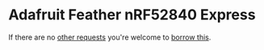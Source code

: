 # Adafruit Feather nRF52840 Express
If there are no [other requests](https://github.com/tamberg/library/issues?q=is%3Aissue+is%3Aopen+%22Adafruit+Feather+nRF52840+Express%22) you're welcome to [borrow this](../../../../issues/new?title=Borrow%20request%20for%20Adafruit%20Feather%20nRF52840%20Express&body=1%20piece%20of%20[this](../blob/main/Hardware/Microcontrollers/Adafruit_Feather_nRF52840_Express.md)%20for%20~2%20weeks.).

